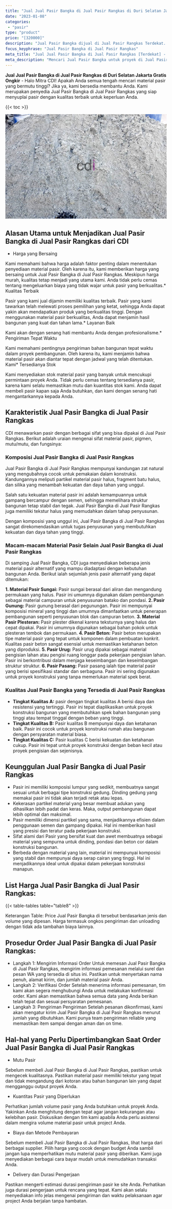 ```yaml
---
title: "Jual Jual Pasir Bangka di Jual Pasir Rangkas di Duri Selatan Jakarta Gratis Ongkir"
date: "2023-01-08"
categories:
 - "pasir"
type: "product"
price: "[320000]"
description: "Jual Pasir Bangka dijual di Jual Pasir Rangkas Terdekat. Jual Pasir Bangka ini sering dipakai dalam proyek konstruksi sebagai material adukan yang terpilih dan bersih. Kontak kami untuk mendapatkan informasi lebih lanjut."
focus_keyphrase: "Jual Pasir Bangka di Jual Pasir Rangkas"
meta_title: "Jual Jual Pasir Bangka di Jual Pasir Rangkas [Terdekat] - CDI"
meta_description: "Mencari Jual Pasir Bangka untuk proyek di Jual Pasir Rangkas? Kami menawarkan Jual Pasir Bangka berkualitas untuk bahan campuran. Dapatkan penawaran terbaik sekarang."
---
```


**Jual Jual Pasir Bangka di Jual Pasir Rangkas di Duri Selatan Jakarta Gratis Ongkir** - Halo Mitra CDI! Apakah Anda semua tengah mencari material pasir yang bermutu tinggi? Jika ya, kami bersedia membantu Anda. Kami merupakan penyedia Jual Pasir Bangka di Jual Pasir Rangkas yang siap menyuplai pasir dengan kualitas terbaik untuk keperluan Anda.

{{< toc >}}

![Jual Jual Pasir Bangka di Jual Pasir Rangkas di Duri Selatan Jakarta Gratis Ongkir](/images/pasir/pasir-bangunan-03.jpg)

## Alasan Utama untuk Menjadikan Jual Pasir Bangka di Jual Pasir Rangkas dari CDI

*   Harga yang Bersaing

Kami memahami bahwa harga adalah faktor penting dalam menentukan penyediaan material pasir. Oleh karena itu, kami memberikan harga yang bersaing untuk Jual Pasir Bangka di Jual Pasir Rangkas. Meskipun harga murah, kualitas tetap menjadi yang utama kami. Anda tidak perlu cemas tentang mengeluarkan biaya yang tidak wajar untuk pasir yang berkualitas.*   Kualitas Terbaik

Pasir yang kami jual dijamin memiliki kualitas terbaik. Pasir yang kami tawarkan telah melewati proses pemilihan yang ketat, sehingga Anda dapat yakin akan mendapatkan produk yang berkualitas tinggi. Dengan menggunakan material pasir berkualitas, Anda dapat menjamin hasil bangunan yang kuat dan tahan lama.*   Layanan Baik

Kami akan dengan senang hati membantu Anda dengan profesionalisme.*   Pengiriman Tepat Waktu

Kami memahami pentingnya pengiriman bahan bangunan tepat waktu dalam proyek pembangunan. Oleh karena itu, kami menjamin bahwa material pasir akan diantar tepat dengan jadwal yang telah ditentukan. Kami*   Tersedianya Stok

Kami menyediakan stok material pasir yang banyak untuk mencukupi permintaan proyek Anda. Tidak perlu cemas tentang tersedianya pasir, karena kami selalu memastikan mutu dan kuantitas stok kami. Anda dapat membeli pasir kapan saja Anda butuhkan, dan kami dengan senang hati mengantarkannya kepada Anda. 

## Karakteristik Jual Pasir Bangka di Jual Pasir Rangkas

CDI menawarkan pasir dengan berbagai sifat yang bisa dipakai di Jual Pasir Rangkas. Berikut adalah uraian mengenai sifat material pasir, pigmen, mutu/mutu, dan fungsinya:

### Komposisi Jual Pasir Bangka di Jual Pasir Rangkas

Jual Pasir Bangka di Jual Pasir Rangkas mempunyai kandungan zat natural yang mengubahnya cocok untuk pemakaian dalam konstruksi. Kandungannya meliputi partikel material pasir halus, fragment batu halus, dan silika yang menambah kekuatan dan daya tahan yang unggul.

Salah satu kekuatan material pasir ini adalah kemampuannya untuk gampang bercampur dengan semen, sehingga memelihara struktur bangunan tetap stabil dan tegak. Jual Pasir Bangka di Jual Pasir Rangkas juga memiliki tekstur halus yang memudahkan dalam tahap penyusunan.

Dengan komposisi yang unggul ini, Jual Pasir Bangka di Jual Pasir Rangkas sangat direkomendasikan untuk tugas penyusunan yang membutuhkan kekuatan dan daya tahan yang tinggi.

### Macam-macam Material Pasir Selain Jual Pasir Bangka di Jual Pasir Rangkas

Di samping Jual Pasir Bangka, CDI juga menyediakan beberapa jenis material pasir alternatif yang mampu diadaptasi dengan kebutuhan bangunan Anda. Berikut ialah sejumlah jenis pasir alternatif yang dapat ditemukan:

**1\. Material Pasir Sungai:** Pasir sungai berasal dari aliran dan mengandung permukaan yang halus. Pasir ini umumnya digunakan dalam pembangunan sebagai material campuran untuk penyusunan batako dan pondasi.
**2\. Pasir Gunung:** Pasir gunung berasal dari pegunungan. Pasir ini mempunyai komposisi mineral yang tinggi dan umumnya dimanfaatkan untuk penerapan pembangunan seperti penyusunan blok dan campuran beton.
**3\. Material Pasir Plesteran:** Pasir plester dikenal karena teksturnya yang halus dan cepat dipakai. Pasir ini umumnya digunakan sebagai bahan pokok untuk plesteran tembok dan permukaan.
**4\. Pasir Beton:** Pasir beton merupakan tipe material pasir yang tepat untuk komponen dalam pembuatan konkrit. Kualitas pasir beton sangat esensial untuk memastikan ketahanan beton yang diproduksi.
**5\. Pasir Urug:** Pasir urug dipakai sebagai material pengisian lahan atau pengisi ruang longgar pada pekerjaan pengisian lahan. Pasir ini berkontribusi dalam menjaga keseimbangan dan keseimbangan struktur struktur.
**6\. Pasir Pasang:** Pasir pasang ialah tipe material pasir yang berisi spesifikasi standar dan serbaguna. Pasir ini sering digunakan untuk proyek konstruksi yang tanpa memerlukan material spek berat.

### Kualitas Jual Pasir Bangka yang Tersedia di Jual Pasir Rangkas

*   **Tingkat Kualitas A:** pasir dengan tingkat kualitas A berisi daya dan resistensi yang tertinggi. Pasir ini tepat diaplikasikan untuk proyek konstruksi bangunan yang membutuhkan spek bahan bangunan yang tinggi atau tempat tinggal dengan beban yang tinggi.
*   **Tingkat Kualitas B:** Pasir kualitas B mempunyai daya dan ketahanan baik. Pasir ini cocok untuk proyek konstruksi rumah atau bangunan dengan persyaratan material biasa.
*   **Tingkat Kualitas C:** Pasir kualitas C berisi kekuatan dan ketahanan cukup. Pasir ini tepat untuk proyek konstruksi dengan beban kecil atau proyek pengisian dan sejenisnya.

## Keunggulan Jual Pasir Bangka di Jual Pasir Rangkas

*   Pasir ini memiliki komposisi lumpur yang sedikit, membuatnya sangat sesuai untuk berbagai tipe konstruksi gedung. Dinding gedung yang memakai pasir ini tidak akan terjadi retak atau lepas.
*   Kekerasan partikel material yang besar membuat adukan yang dihasilkan lebih padat dan keras. Maka, output pembangunan dapat lebih optimal dan maksimal.
*   Pasir memiliki dimensi partikel yang sama, menjadikannya efisien dalam penggunaan semen dan gampang dipakai. Hal ini memberikan hasil yang presisi dan teratur pada pekerjaan konstruksi.
*   Sifat alami dari Pasir yang bersifat kuat dan awet membuatnya sebagai material yang sempurna untuk dinding, pondasi dan beton cor dalam konstruksi bangunan.
*   Berbeda dengan material yang lain, material ini mempunyai komposisi yang stabil dan mempunyai daya serap cairan yang tinggi. Hal ini menjadikannya ideal untuk dipakai dalam pekerjaan konstruksi manapun.

## List Harga Jual Pasir Bangka di Jual Pasir Rangkas:

{{< table-tables table="table8" >}}

Keterangan Table: Price Jual Pasir Bangka di tersebut berdasarkan jenis dan volume yang dipesan. Harga termasuk ongkos pengiriman dan unloading dengan tidak ada tambahan biaya lainnya.

## Prosedur Order Jual Pasir Bangka di Jual Pasir Rangkas:

*   Langkah 1: Mengirim Informasi Order
Untuk memesan Jual Pasir Bangka di Jual Pasir Rangkas, mengirim informasi pemesanan melalui surel dan pesan WA yang tersedia di situs ini. Pastikan untuk menyertakan nama penuh, alamat kirim, dan jumlah material pasir Anda.
*   Langkah 2: Verifikasi Order
Setelah menerima informasi pemesanan, tim kami akan segera menghubungi Anda untuk melakukan konfirmasi order. Kami akan memastikan bahwa semua data yang Anda berikan telah tepat dan sesuai persyaratan pemesanan.
*   Langkah 3: Pengiriman Pengiriman
Setelah pesanan dikonfirmasi, kami akan mengatur kirim Jual Pasir Bangka di Jual Pasir Rangkas menurut jumlah yang dibutuhkan. Kami punya team pengiriman reliable yang memastikan item sampai dengan aman dan on time.

## Hal-hal yang Perlu Dipertimbangkan Saat Order Jual Pasir Bangka di Jual Pasir Rangkas

*   Mutu Pasir

Sebelum membeli Jual Pasir Bangka di Jual Pasir Rangkas, pastikan untuk mengecek kualitasnya. Pastikan material pasir memiliki tekstur yang tepat dan tidak mengandung dari kotoran atau bahan bangunan lain yang dapat mengganggu output proyek Anda.
*   Kuantitas Pasir yang Diperlukan

Perhatikan jumlah volume pasir yang Anda butuhkan untuk proyek Anda. Yakinkan Anda menghitung dengan tepat agar jangan kekurangan atau kelebihan pasir. Diskusikan dengan tim kami apabila Anda perlu asistensi dalam mengira volume material pasir untuk project Anda.
*   Biaya dan Metode Pembayaran

Sebelum membeli Jual Pasir Bangka di Jual Pasir Rangkas, lihat harga dari berbagai supplier. Pilih harga yang cocok dengan budget Anda sambil jangan lupa memperhatikan mutu material pasir yang diberikan. Kami juga menyediakan berbagai cara bayar mudah untuk memudahkan transaksi Anda.
*   Delivery dan Durasi Pengerjaan

Pastikan mengerti estimasi durasi pengiriman pasir ke site Anda. Perhatikan juga durasi pengerjaan untuk rencana yang tepat. Kami akan selalu menyediakan info jelas mengenai pengiriman dan waktu pelaksanaan agar project Anda berjalan tanpa hambatan.
